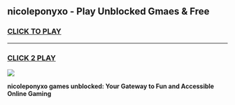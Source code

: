 
## nicoleponyxo - Play Unblocked Gmaes & Free
<h3>
<a href="https://premium.freeplayer.one?title=nicoleponyxo&ref=20F">CLICK TO PLAY</a></h3>
<hr>

<h3>
<a href="https://premium.freeplayer.one?title=nicoleponyxo&ref=20F">CLICK 2 PLAY</a>
  
</h3>

<a href="https://premium.freeplayer.one?title=nicoleponyxo&ref=20F/"><img src="https://clearcache.store/games.png"></a>


**nicoleponyxo games unblocked: Your Gateway to Fun and Accessible Online Gaming**
